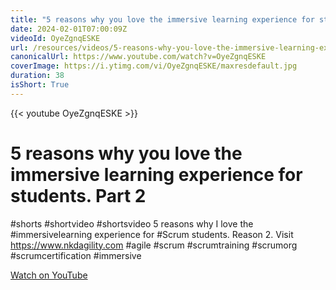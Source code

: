 ```yaml
---
title: "5 reasons why you love the immersive learning experience for students. Part 2"
date: 2024-02-01T07:00:09Z
videoId: OyeZgnqESKE
url: /resources/videos/5-reasons-why-you-love-the-immersive-learning-experience-for-students-part-2
canonicalUrl: https://www.youtube.com/watch?v=OyeZgnqESKE
coverImage: https://i.ytimg.com/vi/OyeZgnqESKE/maxresdefault.jpg
duration: 38
isShort: True
---
```


{{< youtube OyeZgnqESKE >}}

# 5 reasons why you love the immersive learning experience for students. Part 2

#shorts #shortvideo #shortsvideo 5 reasons why I love the #immersivelearning experience for #Scrum students. Reason 2. Visit https://www.nkdagility.com #agile #scrum #scrumtraining #scrumorg #scrumcertification #immersive

[Watch on YouTube](https://www.youtube.com/watch?v=OyeZgnqESKE)
